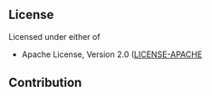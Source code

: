 ## License

Licensed under either of

 * Apache License, Version 2.0
   ([LICENSE-APACHE](LICENSE-APACHE) 


## Contribution
